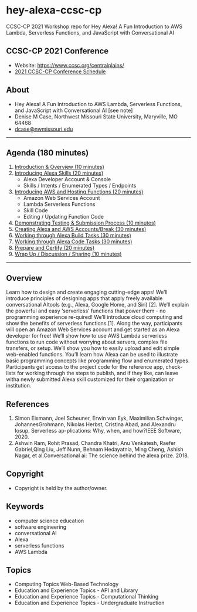 # hey-alexa-ccsc-cp
CCSC-CP 2021 Workshop repo for Hey Alexa!  A Fun Introduction to AWS Lambda, Serverless Functions, and JavaScript with Conversational AI

## CCSC-CP 2021 Conference

- Website: <https://www.ccsc.org/centralplains/>
- [2021 CCSC-CP Conference Schedule](https://www.ccsc.org/centralplains/wp-content/uploads/2021/04/CCSC_CP_2021_ConferenceScheduleFinal3.pdf)

## About

- Hey Alexa!  A Fun Introduction to AWS Lambda, Serverless Functions, and JavaScript with Conversational AI [see note]
- Denise M Case, Northwest Missouri State University, Maryville, MO 64468
- dcase@nwmissouri.edu

---

## Agenda (180 minutes)

1. [Introduction & Overview (10 minutes)](./workshop-01.md)
2. [Introducing Alexa Skills (20 minutes)](./workshop-02.md)
   - Alexa Developer Account & Console
   - Skills / Intents / Enumerated Types / Endpoints
3. [Introducing AWS and Hosting Functions (20 minutes)](./workshop-03.md)
   - Amazon Web Services Account
   - Lambda Serverless Functions
   - Skill Code 
   - Editing / Updating Function Code
4. [Demonstrating Testing & Submission Process (10 minutes)](./workshop-04.md)
5. [Creating Alexa and AWS Accounts/Break (30 minutes)](./workshop-05.md)
6. [Working through Alexa Build Tasks (30 minutes)](./workshop-06.md)
7. [Working through Alexa Code Tasks (30 minutes)](./workshop-07.md)
8. [Prepare and Certify (20 minutes)](./workshop-08.md)
9. [Wrap Up / Discussion / Sharing (10 minutes)](./workshop-09.md)

---

## Overview

Learn how to design and create engaging cutting-edge apps! 
We’ll introduce principles of designing apps that apply freely available conversational AItools (e.g., Alexa, Google Home, and Siri) [2]. 
We’ll explain the powerful and easy ‘serverless’ functions that power them - no programming experience re-quired! 
We’ll introduce cloud computing and show the benefits of serverless functions [1]. 
Along the way, participants will open an Amazon Web Services account and get started as an Alexa developer for free!
We’ll show how to use AWS Lambda serverless functions to run code without worrying about servers, complex file transfers, or setup. 
We’ll show you how to easily upload and edit simple web-enabled functions. 
You’ll learn how Alexa can be used to illustrate basic programming concepts like programming flow and enumerated types. 
Participants get access to the project code for the reference app, check-lists for working through the steps to publish, and if they like, can leave witha newly submitted Alexa skill customized for their organization or institution.

## References

1. Simon Eismann, Joel Scheuner, Erwin van Eyk, Maximilian Schwinger, JohannesGrohmann, Nikolas Herbst, Cristina Abad, and Alexandru Iosup. Serverless ap-plications: Why, when, and how?IEEE Software, 2020.
2. Ashwin Ram, Rohit Prasad, Chandra Khatri, Anu Venkatesh, Raefer Gabriel,Qing Liu, Jeff Nunn, Behnam Hedayatnia, Ming Cheng, Ashish Nagar, et al.Conversational ai: The science behind the alexa prize. 2018.

## Copyright

- Copyright is held by the author/owner.

## Keywords

- computer science education
- software engineering
- conversational AI
- Alexa
- serverless functions
- AWS Lambda

## Topics

- Computing Topics Web-Based Technology
- Education and Experience Topics - API and Library
- Education and Experience Topics - Computational Thinking
- Education and Experience Topics - Undergraduate Instruction
